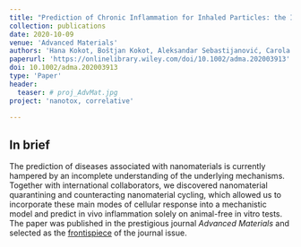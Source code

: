 ```yaml
---
title: "Prediction of Chronic Inflammation for Inhaled Particles: the Impact of Material Cycling and Quarantining in the Lung Epithelium"
collection: publications
date: 2020-10-09
venue: 'Advanced Materials'
authors: 'Hana Kokot, Boštjan Kokot, Aleksandar Sebastijanović, Carola Voss, Rok Podlipec, Patrycja Zawilska, Trine Berthing, Carolina Ballester-López, Pernille Høgh Danielsen, Claudia Contini, Mikhail Ivanov, Ana Krišelj, Petra Čotar, Qiaoxia Zhou, Jessica Ponti, Vadim Zhernovkov, Matthew Schneemilch, Zahra Doumandji, Mojca Pušnik, Polona Umek, Stane Pajk, Olivier Joubert, Otmar Schmid, Iztok Urbančič, Martin Irmler, Johannes Beckers, Vladimir Lobaskin, Sabina Halappanavar, Nick Quirke, Alexander P. Lyubartsev, Ulla Vogel, Tilen Koklič, Tobias Stoeger, Janez Štrancar'
paperurl: 'https://onlinelibrary.wiley.com/doi/10.1002/adma.202003913'
doi: 10.1002/adma.202003913
type: 'Paper'
header:
  teaser: # proj_AdvMat.jpg
project: 'nanotox, correlative'

---
```

<!--
permalink: /publication/2020-10-09-Kokot-AdvMat
excerpt: 'We built the first in vitro model to predict nanomaterial-induced chronic inflammation'
citation: 'Your Name, You. (2009). &quot;Paper Title Number 1.&quot; <i>Journal 1</i>. 1(1).'
-->

In brief 
--------
The prediction of diseases associated with nanomaterials is currently hampered by an incomplete understanding of the underlying mechanisms. Together with  international collaborators, we discovered nanomaterial quarantining and counteracting nanomaterial cycling, which allowed us to incorporate these main modes of cellular response into a mechanistic model and predict in vivo inflammation solely on animal-free in vitro tests. The paper was published in the prestigious journal *Advanced Materials* and selected as the [frontispiece](https://onlinelibrary.wiley.com/doi/abs/10.1002/adma.202070353) of the journal issue.
